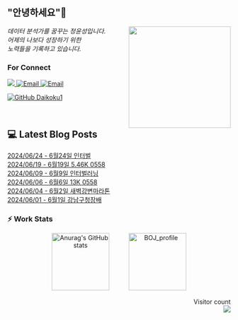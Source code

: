 
<h2> "안녕하세요"👋 </h2>
<img align='right' src="https://user-images.githubusercontent.com/50973778/144942576-b2f10b31-e628-43e4-b7da-3cc2144a5b73.gif" width="230">
<p><em> 데이터 분석가를 꿈꾸는 정윤성입니다.</br> 어제의 나보다 성장하기 위한 </br> 노력들을 기록하고 있습니다.</em></p>

### For Connect
<a href="https://blog.naver.com/jjys9047" target="_blank"><img src="https://img.shields.io/badge/-BLOG-brightgreen?style=flat-square&logo=Bloglovin&logoColor=white">
<a href="https://mail.google.com/mail/?view=cm&amp;fs=1&amp;to=jys9047@gmail.com" target="_blank"><img src="https://img.shields.io/badge/-Gmail-c14438?style=flat-square&logo=Gmail&logoColor=white" alt="Email">
<a href="mailto:jjys9047@naver.com" target="_blank"><img src="https://img.shields.io/badge/-Naver-brightgreen?style=flat-square&logo=Naver&logoColor=white" alt="Email">

[![GitHub Daikoku1](https://img.shields.io/github/followers/Daikoku1?label=follow&style=social)](https://github.com/Daikoku1)

</br>

## 💻 Latest Blog Posts
[2024/06/24 - 6월24일 인터벌](https://blog.naver.com/jjys9047/223490103059?fromRss=true&trackingCode=rss) <br>
[2024/06/19 - 6월19일 5.46K 0558](https://blog.naver.com/jjys9047/223484988694?fromRss=true&trackingCode=rss) <br>
[2024/06/09 - 6월9일 인터벌러닝](https://blog.naver.com/jjys9047/223473547830?fromRss=true&trackingCode=rss) <br>
[2024/06/06 - 6월6일 13K 0558](https://blog.naver.com/jjys9047/223470685094?fromRss=true&trackingCode=rss) <br>
[2024/06/04 - 6월2일 새벽강변마라톤](https://blog.naver.com/jjys9047/223469176613?fromRss=true&trackingCode=rss) <br>
[2024/06/01 - 6월1일 강남구청장배](https://blog.naver.com/jjys9047/223465723454?fromRss=true&trackingCode=rss) <br>


### ⚡ Work Stats
<p align = 'center'>
  <img src="https://github-readme-stats.vercel.app/api?username=Daikoku1&show_icons=true&theme=midnight-purple" alt="Anurag's GitHub stats" height="130" hspace="20"/>
  <img src="http://mazassumnida.wtf/api/v2/generate_badge?boj=jys9047" alt="BOJ_profile" height="130" hspace="20"/>
</p>

<p align="right"> 
  Visitor count<br>
  <img src="https://profile-counter.glitch.me/Daikoku1/count.svg" />
</p>
